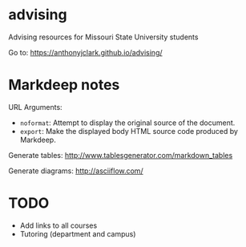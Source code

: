 # advising
Advising resources for Missouri State University students

Go to: https://anthonyjclark.github.io/advising/

# Markdeep notes

URL Arguments:

- `noformat`: Attempt to display the original source of the document.
- `export`: Make the displayed body HTML source code produced by Markdeep.

Generate tables:
http://www.tablesgenerator.com/markdown_tables

Generate diagrams:
http://asciiflow.com/

# TODO

- Add links to all courses
- Tutoring (department and campus)
